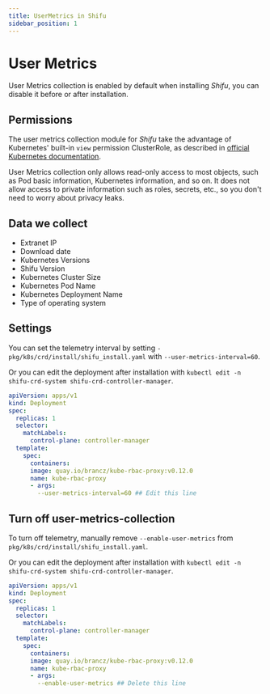 ```yaml
---
title: UserMetrics in Shifu
sidebar_position: 1
---
```


# User Metrics
User Metrics collection is enabled by default when installing *Shifu*, you can disable it before or after installation.

## Permissions
The user metrics collection module for *Shifu* take the advantage of Kubernetes' built-in `view` permission ClusterRole, as described in [official Kubernetes documentation](https://kubernetes.io/zh-cn/docs/reference/access-authn-authz/rbac/#user-facing-roles).

User Metrics collection only allows read-only access to most objects, such as Pod basic information, Kubernetes information, and so on. It does not allow access to private information such as roles, secrets, etc., so you don't need to worry about privacy leaks.

## Data we collect

- Extranet IP
- Download date
- Kubernetes Versions
- Shifu Version
- Kubernetes Cluster Size
- Kubernetes Pod Name
- Kubernetes Deployment Name
- Type of operating system

## Settings

You can set the telemetry interval by setting `-pkg/k8s/crd/install/shifu_install.yaml` with `--user-metrics-interval=60`.

Or you can edit the deployment after installation with ``kubectl edit -n shifu-crd-system shifu-crd-controller-manager``.
```yaml
apiVersion: apps/v1
kind: Deployment
spec:
  replicas: 1
  selector:
    matchLabels:
      control-plane: controller-manager
  template:
    spec:
      containers:
      image: quay.io/brancz/kube-rbac-proxy:v0.12.0
      name: kube-rbac-proxy
      - args:
        --user-metrics-interval=60 ## Edit this line
```
## Turn off user-metrics-collection

To turn off telemetry, manually remove `--enable-user-metrics` from `pkg/k8s/crd/install/shifu_install.yaml`.

Or you can edit the deployment after installation with ``kubectl edit -n shifu-crd-system shifu-crd-controller-manager``.

```yaml
apiVersion: apps/v1
kind: Deployment
spec:
  replicas: 1
  selector:
    matchLabels:
      control-plane: controller-manager
  template:
    spec:
      containers:
      image: quay.io/brancz/kube-rbac-proxy:v0.12.0
      name: kube-rbac-proxy
      - args:
        --enable-user-metrics ## Delete this line
```
